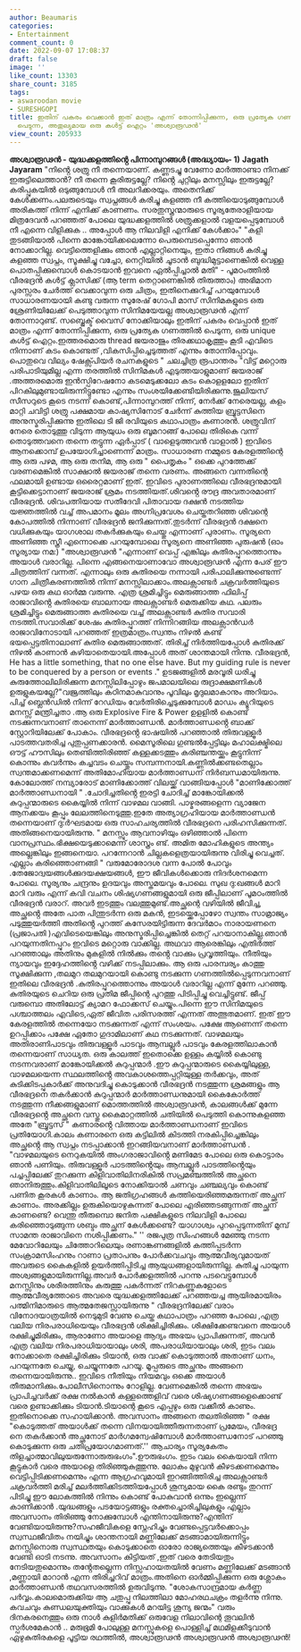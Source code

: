 ```yaml
---
author: Beaumaris
categories:
- Entertainment
comment_count: 0
date: 2022-09-07 17:08:37
draft: false
image: ''
like_count: 13303
share_count: 3185
tags:
- aswaroodan movie
- SURESHGOPI
title: ഇതിന് പകരം വെക്കാൻ ഇത് മാത്രം എന്ന് തോന്നിപ്പിക്കുന്ന, ഒരു പ്രത്യേക ഗണത്തിൽ
  പെടുന്ന, അതുല്യമായ ഒരു കൾട്ട് ഐറ്റം 'അശ്വാരൂഢൻ'
view_count: 205933
---
```


**അശ്വാരൂഢൻ - യുദ്ധക്കളത്തിൻ്റെ പിന്നാമ്പുറങ്ങൾ (അദ്ധ്യായം- 1)** **Jagath Jayaram** "നിൻ്റെ ശത്രു നീ തന്നെയാണ്. കണ്ണടച്ചു വേണോ മാർത്താണ്ടാ നിനക്ക് ഇരുട്ടിലെത്താൻ? നീ തന്നെ കൂരിരുട്ടല്ലേ? നിൻ്റെ ചുറ്റിലും മനസ്സിലും ഇരുട്ടല്ലേ? കരിപ്പുകയിൽ ഒടുങ്ങുമ്പോൾ നീ അലറിക്കരയും. അതെനിക്ക് കേൾക്കണം.പലരുടെയും സ്വപ്നങ്ങൾ കരിച്ചു കളഞ്ഞ നീ കത്തിയൊടുങ്ങുമ്പോൾ അരികത്ത് നിന്ന് എനിക്ക് കാണണം. സരതുസ്ത്രന്മാരുടെ സൂര്യതേരാളിയായ മിത്രദേവൻ പറഞ്ഞത് പോലെ യുദ്ധക്കളത്തിൽ ശത്രുക്കളാൽ വളയപ്പെടുമ്പോൾ നീ എന്നെ വിളിക്കുക .. അപ്പോൾ ആ നിലവിളി എനിക്ക് കേൾക്കാം" "കളി തുടങ്ങിയാൽ പിന്നെ മാങ്കോയിക്കലെന്നോ പെരുമ്പെടപ്പെന്നോ ഞാൻ നോക്കാറില്ല. വെട്ടിത്തെളിക്കും ഞാൻ എല്ലാറ്റിനെയും, ഇതാ നിങ്ങൾ കരിച്ചു കളഞ്ഞ സ്വപ്നം, സൂക്ഷിച്ചു വച്ചോ, നെറ്റിയിൽ ചൂടാൻ ബുദ്ധിമുട്ടാണെങ്കിൽ വെള്ള പൊതപ്പിക്കുമ്പൊൾ കൊടയാൻ ഇവനെ ഏൽപ്പിച്ചാൽ മതി" \- പൂമഠംത്തിൽ വീരഭദ്രൻ കൾട്ട് ക്ലാസിക്ക് (ആ term തെറ്റാണെങ്കിൽ തിരുത്താം) അഭിമാന പുരസ്സരം ചേർത്ത് വെക്കാവുന്ന ഒരു ചിത്രം, ഇതിനെക്കുറിച്ച് പറയുമ്പോൾ സാധാരണയായി കണ്ടു വരുന്ന സുരേഷ് ഗോപി മാസ് സിനിമകളുടെ ഒരു ശ്രേണിയിലേക്ക് പെടുത്താവുന്ന സിനിമയേയല്ല അശ്വാരൂഢൻ എന്ന് തോന്നാറുണ്ട്. സബ്ജെക്ട് വൈസ് നോക്കിയാലും ഇതിന് പകരം വെപ്പാൻ ഇത് മാത്രം എന്ന് തോന്നിപ്പിക്കുന്ന, ഒരു പ്രത്യേക ഗണത്തിൽ പെടുന്ന, ഒരു unique കൾട്ട് ഐറ്റം.ഇത്തരമൊരു thread ജയരാജും തിരക്കഥാകൃത്തും കൂടി എവിടെ നിന്നാണ് കടം കൊണ്ടത് ,വികസിപ്പിച്ചെടുത്തത് എന്നും തോന്നിപ്പോവും. പൊതുവെ വില്യം ഷേക്സ്പിയർ രചനകളുടെ " ചലച്ചിത്ര രൂപാന്തരം "വിട്ട് മറ്റൊരു പരിപാടിയുമില്ല എന്ന തരത്തിൽ സിനിമകൾ എടുത്തയാളുമാണ് ജയരാജ് .അത്തരമൊരു ഇൻസ്പിറേഷനോ കടമെടുക്കലോ കടം കൊളളലോ ഇതിന് പിറകിലുമുണ്ടായിരുന്നിട്ടുണ്ടോ എന്നും സംശയിക്കേണ്ടിയിരിക്കുന്നു.ജൂലിയസ് സീസറുടെ കൂടെ നടന്ന് കൊണ്ട്,പിന്നാമ്പുറത്ത് നിന്ന്, നേർക്ക് നേരെയല്ല, കളം മാറ്റി ചവിട്ടി ശത്രു പക്ഷമായ കാഷ്യസിനോട് ചേർന്ന് കുത്തിയ ബ്രൂട്ടസിനെ അനുസ്മരിപ്പിക്കുന്നു ഇതിലെ ടി ജി രവിയുടെ കഥാപാത്രം കണാരൻ. ശത്രുവിന് നേരെ തൊടുത്തു വിടുന്ന ആയുധം ഒരു ബൂമറാങ്ങ് പോലെ തിരികെ വന്ന് തൊടുത്തവനെ തന്നെ തട്ടുന്ന ഏർപ്പാട് ( വാളെടുത്തവൻ വാളാൽ ) ഇവിടെ ആനക്കൊമ്പ് ഉപയോഗിച്ചാണെന്ന് മാത്രം. സാധാരണ നമ്മുടെ കേരളത്തിന്റെ ആ ഒരു പഴമ, ആ ഒരു തനിമ, ആ ഒരു " പൈതൃകം " ഒക്കെ പുറത്തേക്ക് വരണമെങ്കിൽ സാക്ഷാൽ ജയരാജ് തന്നെ വരണം. അങ്ങനെ വന്നതിന്റെ ഫലമായി ഉണ്ടായ ഒരൈറ്റമാണ് ഇത്. ഇവിടെ പുരാണത്തിലെ വീരഭദ്രനുമായി കൂട്ടിക്കെട്ടാനാണ് ജയരാജ് ശ്രമം നടത്തിയത്.ശിവൻ്റെ രൗദ്ര അവതാരമാണ് വീരഭദ്രൻ. ശിവപത്നിയായ സതീദേവി പിതാവായ ദക്ഷൻ നടത്തിയ യജ്ഞത്തിൽ വച്ച് അപമാനം മൂലം അഗ്നിപ്രവേശം ചെയ്തതറിഞ്ഞ ശിവന്റെ കോപത്തിൽ നിന്നാണ് വീരഭദ്രൻ ജനിക്കുന്നത്.തുടർന്ന് വീരഭദ്രൻ ദക്ഷനെ വധിക്കുകയും യാഗശാല തകർക്കുകയും ചെയ്തു എന്നാണ് പുരാണം. സൂര്യനെ അണിഞ്ഞ സ്ത്രീ എന്നൊക്കെ പറയുമ്പോലെ സൂര്യനെ അണിഞ്ഞ പുരുഷൻ (ഓം സൂര്യായ നമ:) "അശ്വാരൂഢൻ "എന്നാണ് വെപ്പ് എങ്കിലും കുതിരപ്പുറത്തൊന്നും അയാൾ വരാറില്ല. പിന്നെ എങ്ങനെയാണാവോ അശ്വാരൂഢൻ എന്ന പേര് ഈ ചിത്രത്തിന് വന്നത്. എന്നാലും ഒരു കുതിരയെ നന്നായി പരിപാലിക്കുന്നുണ്ടെന്ന് ഗാന ചിത്രീകരണത്തിൽ നിന്ന് മനസ്സിലാക്കാം.അലക്സാണ്ടർ ചക്രവർത്തിയുടെ പഴയ ഒരു കഥ ഓർമ്മ വരുന്നു. എത്ര ശ്രമിച്ചിട്ടും മെരുങ്ങാത്ത ഫിലിപ്പ് രാജാവിൻ്റെ കുതിരയെ ബാലനായ അലക്സാണ്ടർ മെരുക്കിയ കഥ. പലരും ശ്രമിച്ചിട്ടും മെരുങ്ങാത്ത കുതിരയെ വച്ച് അലക്സാണ്ടർ കുതിര സവാരി നടത്തി.സവാരിക്ക് ശേഷം കുതിരപ്പുറത്ത്‌ നിന്നിറങ്ങിയ അലക്സാൻഡർ രാജാവിനോടായി പറഞ്ഞത് ഇത്രമാത്രം.സ്വന്തം നിഴൽ കണ്ട്‌ ഭയപ്പെട്ടതിനാലാണ്‌ കുതിര മെരുങ്ങാത്തത്.‌ തിരിച്ച്‌ നിർത്തിയപ്പോൾ കുതിരക്ക്‌ നിഴൽ കാണാൻ കഴിയാതെയായി.അപ്പോൾ അത്‌ ശാന്തമായി നിന്നു. വീരഭദ്രൻ, He has a little something, that no one else have. But my guiding rule is never to be conquered by a person or events ." ഉടജങ്ങളിൽ മരവൂരി ധരിച്ചു കുരുത്തോലിലിരിക്കുന്ന മനസ്സിലിപ്പോഴും ജപമാലയിലെ രുദ്രാക്ഷമണികൾ ഉരുളുകയല്ലേ?"വജ്രത്തിലും കഠിനമാകുവാനും പൂവിലും മൃദുലമാകാനും അറിയാം. പിച്ച് ബ്ലെൻഡിൽ നിന്ന് റേഡിയം വേർതിരിച്ചെടുക്കുമ്പോൾ മാഡം ക്യൂറിയുടെ മനസ്സ് മന്ത്രിച്ചതാ .ആ ഒരു Explosive Fire & Power ഉളളിൽ കൊണ്ട് നടക്കുന്നവനാണ് താനെന്ന് മാർത്താണ്ഡൻ. മാർത്താണ്ഡൻ്റെ ബാക്ക് സ്റ്റോറിയിലേക്ക് പോകാം. വീരഭദ്രൻ്റെ ഭാഷയിൽ പറഞ്ഞാൽ തിരുവള്ളൂർ പാടത്തവതരിച്ച പുതുപ്പണക്കാരൻ. മൈസൂരിലെ ഗുണ്ടൽപ്പേട്ടിലും മഹാലക്ഷ്മിലെ ഔട്ട് ഹൗസിലും തെണ്ടിത്തിരിഞ്ഞ് കള്ളക്കടത്തും കരിഞ്ചന്തയ്ക്കും കൂട്ടുനിന്ന് കൊന്നും കവർന്നും കച്ചവടം ചെയ്തും സമ്പന്നനായി.കണ്ണിൽക്കണ്ടതെല്ലാം സ്വന്തമാക്കണമെന്ന് അതിമോഹിയായ മാർത്താണ്ഡന് നിർബന്ധമായിരുന്നു. കോലോത്ത് നമ്പ്യാരോട് മാണിക്കോത്ത് വിലയ്ക്ക് വാങ്ങിയപ്പോൾ "മാണിക്കോത്ത് മാർത്താണ്ഡനായി " .ചോദിച്ചതിൻ്റെ ഇരട്ടി ചോദിച്ച് മാങ്കോയിക്കൽ കുറുപ്പന്മാരുടെ കൈയ്യിൽ നിന്ന് വാഴമല വാങ്ങി. പാഴ്മരങ്ങളെന്ന വ്യാജേന ആനക്കയം കൂപ്പും ലേലത്തിനെടുത്തു.ഇതേ അത്യാഗ്രഹിയായ മാർത്താണ്ഡൻ തന്നെയാണ് ദു:ർഘടമായ ഒരു സാഹചര്യത്തിൽ വീരഭദ്രനെ പരിഹസിക്കുന്നത്. അതിങ്ങനെയായിരുന്നു. " മനസ്സും ആവനാഴിയും ഒഴിഞ്ഞാൽ പിന്നെ വാനപ്രസ്ഥം.ഭിക്ഷയെടുക്കാമെന്ന് ശാസ്ത്രം ണ്ട്. അമിത മോഹികളുടെ അന്ത്യം അല്ലെങ്കിലും ഇങ്ങനെയാ. പറന്നേറാൻ ചില്ലകളെത്രയായിരുന്നു വിരിച്ചു വെച്ചത്. എല്ലാം കരിഞ്ഞൊണങ്ങി " വരുമോരോദശ വന്ന പോൽ പോവും .തേജോദ്വയങ്ങൾക്കുദയക്ഷയങ്ങൾ, ഈ ജീവികൾക്കൊരു നിദർശനമെന്ന പോലെ. സൂര്യനും ചന്ദ്രനും ഉദയവും അസ്തമയവും പോലെ. സുഖ ദു:ഖങ്ങൾ മാറി മാറി വരും എന്ന് കവി വചനം ശിഷ്യഗണങ്ങളുമായി ഒരു ജീപ്പിലാണ് പൂമഠംത്തിൽ വീരഭദ്രൻ വരാറ്. അവർ ഇടത്തും വലത്തുമുണ്ട്.അച്ഛന്റെ വഴിയിൽ ജീവിച്ച, അച്ഛൻ്റെ അതേ പാത പിന്തുടർന്ന ഒരു മകൻ, ഇടയ്ക്കെപ്പോഴോ സ്വന്തം സാമ്രാജ്യം പടുത്തുയർത്തി അതിൻ്റെ പുറത്ത് കസേരയിട്ടിരുന്ന ദേവർമഠം നാരായണനെ (പ്രജാപതി )എവിടെയെങ്കിലും അനുസ്മരിപ്പിച്ചെങ്കിൽ തെറ്റ് പറയാനാകില്ല.ഞാൻ പറയുന്നതിനപ്പുറം ഇവിടെ മറ്റൊരു വാക്കില്ല. അഥവാ ആരെങ്കിലും എതിർത്ത് പറഞ്ഞാലും അതിനും മുകളിൽ നിൽക്കും തൻ്റെ വാക്കും പ്രവൃത്തിയും. നീതിയും ന്യായവും ഇദ്ദേഹത്തിൻ്റെ വഴിക്ക് നടപ്പിലാക്കും. ആ ഒരു പാരമ്പര്യം കാത്തു സൂക്ഷിക്കുന്ന ,തലമുറ തലമുറയായി കൊണ്ടു നടക്കുന്ന ഗണത്തിൽപ്പെടുന്നവനാണ് ഇതിലെ വീരഭദ്രൻ .കുതിരപ്പുറത്തൊന്നും അയാൾ വരാറില്ല എന്ന് മുന്നേ പറഞ്ഞു. കുതിരയുടെ ചെറിയ ഒരു പ്രതിമ ജീപ്പിന്റെ പുറത്തു പിടിപ്പിച്ചു വെച്ചിട്ടുണ്ട്. ജീപ്പ് വരുമ്പൊ അതിലോട്ട് ക്യാമറ ഫോക്കസ് ചെയ്യും.പിന്നെ ഈ സിനിമയുടെ പശ്ചാത്തലം എവിടെ,ഏത് ജീവിത പരിസരത്ത് എന്നത് അത്ഭുതമാണ്. ഇത് ഈ കേരളത്തിൽ തന്നെയോ നടക്കുന്നത് എന്ന് സംശയം. പക്ഷേ ആണെന്ന് തന്നെ ഉറപ്പിക്കാം പക്ഷേ ഏതോ ഗുദാമിലാണ് കഥ നടക്കുന്നത്. വാഴമലയും അതിരാണിപാടവും തിരുവള്ളൂർ പാടവും ആമ്പല്ലൂർ പാടവും കേരളത്തിലാകാൻ തന്നെയാണ് സാധ്യത. ഒരു കാലത്ത് ഇതൊക്കെ ഉള്ളം കയ്യിൽ കൊണ്ടു നടന്നവരാണ് മാങ്കോയിക്കൽ കുറുപ്പന്മാർ .ഈ കുറുപ്പന്മാരുടെ കൈയ്യിലുള്ള, വാഴമലയെന്ന സ്ഥലത്തിൻ്റെ അവകാശത്തെപ്പറ്റിയുള്ള തർക്കവും, അത് കുടിക്കിടപ്പുകാർക്ക് അനുവദിച്ചു കൊടുക്കാൻ വീരഭദ്രൻ നടത്തുന്ന ശ്രമങ്ങളും ആ വീരഭദ്രനെ തകർക്കാൻ കുറുപ്പന്മാർ മാർത്താണ്ഡനുമായി കൈകോർത്ത് നടത്തുന്ന നീക്കങ്ങളുമാണ് മൊത്തത്തിൽ അശ്വാരൂഢൻ, കാലങ്ങൾക്ക് മുന്നേ വീരഭദ്രൻ്റെ അച്ഛനെ വസ്തു കൈമാറ്റത്തിൽ ചതിയിൽ പെടുത്തി കൊന്നുകളഞ്ഞ അതേ "ബ്രൂട്ടസ് " കണാരൻ്റെ വിത്തായ മാർത്താണ്ഡനാണ് ഇവിടെ പ്രതിയോഗി.കാലം കണാരനെ ഒരു കട്ടിലിൽ കിടത്തി നരകിപ്പിച്ചെങ്കിലും അച്ഛൻ്റെ ആ സ്വപ്നം നടപ്പാക്കാൻ ഇറങ്ങിയവനാണ് മാർത്താണ്ഡൻ . "വാഴമലയുടെ നെറുകയിൽ അംഗരാജാവിൻ്റെ മണിമേട പോലെ ഒരു കൊട്ടാരം ഞാൻ പണിയും. തിരുവള്ളൂർ പാടത്തിൻ്റെയും ആമ്പല്ലൂർ പാടത്തിൻ്റെയും പച്ചപ്പിലേക്ക് തുറക്കുന്ന കിളിവാതിലിനരികിൽ സപ്രമഞ്ചത്തിൽ അച്ഛനെ ഞാനിരുത്തും.കിളിവാതിലിലൂടെ നോക്കിയാൽ ചണവും ചഞ്ചല്യവും കൊണ്ട് പണിത കൂരകൾ കാണാം. ആ ജതിഗ്രഹങ്ങൾ കത്തിയെരിഞ്ഞമരുന്നത് അച്ഛന് കാണാം. അരക്കില്ലം ഉരുകിയൊഴുകുന്നത് പോലെ എരിഞ്ഞടങ്ങുന്നത് അച്ഛന് കാണണ്ടെ? വെന്തു തീരുമ്പൊ ജനിത പക്ഷികളുടെ നിലവിളി പോലെ കരിഞ്ഞൊടുങ്ങുന്ന ശബ്ദം അച്ഛന് കേൾക്കണ്ടെ? യാഗാശ്വം പുറപ്പെടുന്നതിന് മുമ്പ് സാമന്ത രാജാവിനെ നശിപ്പിക്കണം." '' രജപുത്ര സിംഹങ്ങൾ മേഞ്ഞു നടന്ന മേവോറിലേയും ചിത്തോറിലെയും രണാങ്കണങ്ങളിൽ കത്തിപ്പടർന്ന സംക്രാമസിംഹനും റാണാ പ്രതാപനും പോർക്കവചവും ആത്മവീര്യവുമായത് അവരുടെ കൈകളിൽ ഉയർത്തിപ്പിടിച്ച ആയുധങ്ങളായിരുന്നില്ല. കുതിച്ചു പായുന്ന അശ്വങ്ങളുമായിരുന്നില്ല.അവർ പോർക്കളത്തിൽ പറന്നു പടവെട്ടുമ്പോൾ മനസ്സിനും ശരീരത്തിനും കരുത്തു പകർന്നത് നിറകണ്ണുകളോടെ ആത്മവീര്യത്തോടെ അവരെ യുദ്ധക്കളത്തിലേക്ക് പറഞ്ഞയച്ച ആയിരമായിരം പത്മിനിമാരുടെ ആത്മതേജസ്സായിരുന്നു " വീരഭദ്രനിലേക്ക് വരാം വിനോദയാത്രയിൽ നെടുമുടി വേണു ചെയ്ത കഥാപാത്രം പറഞ്ഞ പോലെ ,എത്ര വലിയ നിരപരാധിയെയും വീരഭദ്രൻ ശിക്ഷിച്ചിരിക്കും. ശിക്ഷിക്കേണ്ടവനെ അയാൾ രക്ഷിച്ചുമിരിക്കും, ആരാണോ അയാളെ ആദ്യം അഭയം പ്രാപിക്കുന്നത്, അവൻ എത്ര വലിയ നിരപരാധിയായാലും ശരി, അപരാധിയായാലും ശരി, ഇടം വലം നോക്കാതെ രക്ഷിച്ചിരിക്കും ടിയാൻ, ഒരു വാക്ക് കൊടുത്താൽ അതാണ് ധനം, പറയുന്നതേ ചെയ്യു, ചെയ്യുന്നതേ പറയൂ. മൂപ്പരുടെ അച്ഛനും അങ്ങനെ തന്നെയായിരുന്നു.. ഇവിടെ നീതിയും നിയമവും ഒക്കെ അയാൾ തീരുമാനിക്കും.പോലീസിനൊന്നും റോളില്ല. വേണമെങ്കിൽ തന്നെ അഭയം പ്രാപിച്ചവർക്ക് രക്ഷ നൽകാൻ കള്ളത്തെളിവ് വരെ ശിഷ്യഗണങ്ങളെക്കൊണ്ട് വരെ ഉണ്ടാക്കിക്കും ടിയാൻ.ടിയാന്റെ കൂടെ എപ്പഴും ഒരു വക്കീൽ കാണും. ഇതിനൊക്കെ സഹായിക്കാൻ. അവസാനം അങ്ങനെ തലതിരിഞ്ഞ " രക്ഷ "കൊടുത്തത് അയാൾക്ക് തന്നെ വിനയായിത്തീരുന്നതാണ് പ്രമേയം, വീരഭദ്ര നെ തകർക്കാൻ അച്ഛനോട് മാർഗമന്വേഷിമ്പോൾ മാർത്താണ്ഡനോട് പറഞ്ഞു കൊടുക്കുന്ന ഒരു ചതിപ്രയോഗമാണത്.'' ആചാര്യം സൂര്യകേതം തിളച്ചാത്മാവിലുയരുന്നോരുരുഭംഗം".ഊരുഭംഗം. ഇടം വലം കൈയായി നിന്ന കൂട്ടുകാർ വരെ അയാളെ തിരിഞ്ഞുകുത്തുന്നു. ലോകം മുഴുവൻ കീഴടക്കണമെന്നും വെട്ടിപ്പിടിക്കണമെന്നും എന്ന ആഗ്രഹവുമായി ഇറങ്ങിത്തിരിച്ച അലക്സാണ്ടർ ചക്രവർത്തി മരിച്ച് മലർത്തിക്കിടത്തിയപ്പോൾ ശൂന്യമായ കൈ രണ്ടും തുറന്ന് പിടിച്ചു ഈ ലോകത്തിൽ നിന്നും കൊണ്ട് പോകുവാൻ ഒന്നും ഇല്ലെന്ന് കാണിക്കാൻ .യുദ്ധങ്ങളും പടയോട്ടങ്ങളും രക്തച്ചൊരിച്ചിലുകളും എല്ലാം അവസാനം തിരിഞ്ഞു നോക്കുമ്പോൾ എന്തിനായിരുന്നു?എന്തിന് വേണ്ടിയായിരുന്നു?സഹജീവികളെ സ്നേഹിച്ചും വേണ്ടപ്പെട്ടവർക്കൊപ്പം സ്വസ്ഥജീവിതം നയിച്ചും ശാന്തനായി മണ്ണിലേക്ക് മടങ്ങാമായിരുന്നിട്ടും മനസ്സിനൊരു സ്വസ്ഥതയും കൊടുക്കാതെ ഓരോ രാജ്യത്തെയും കീഴടക്കാൻ വേണ്ടി ഓടി നടന്നു. അവസാനം കിട്ടിയത് ,ഇത് വരെ തേടിയതും നേടിയതുമൊന്നും തൻ്റേതല്ലെന്ന നിസ്സഹായതയിൽ വേണം മണ്ണിലേക്ക് മടങ്ങാൻ ,മണ്ണായി മാറാൻ എന്ന തിരിച്ചറിവ് മാത്രം.അതിനെ ഓർമ്മിപ്പിക്കുന്ന ഒരു ശ്ലോകം മാർത്താണ്ഡൻ തഥവസരത്തിൽ ഉരുവിടുന്നു. "ശോകസാന്ദ്രമായ കർണ്ണ പർവ്വം.കാലമൊരുക്കിയ ആ ചതുപ്പു നിലത്തിലാ മോഹരഥചക്രം തളർന്നു നിന്നു. കവചവും കുണ്ഡലയുക്തിയും വാക്കുകൾ മറയിട്ട ശൂന്യ ജന്മം" വരും ദിനകരനെത്തും ഒരു നാൾ കുളിർമതിക്ക് ഒരുവേള നിലാവിന്റെ തൂവലിൻ സ്പർശമേകാൻ .. മരുഭൂമി പോലുള്ള മനസ്സുകളെ പൊള്ളിച്ച് മഥമിളക്കീടുവാൻ ഏഴുകുതിരകളെ പൂട്ടിയ രഥത്തിൽ, അശ്വാരൂഢൻ അശ്വാരൂഢൻ അശ്വാരൂഢൻ!